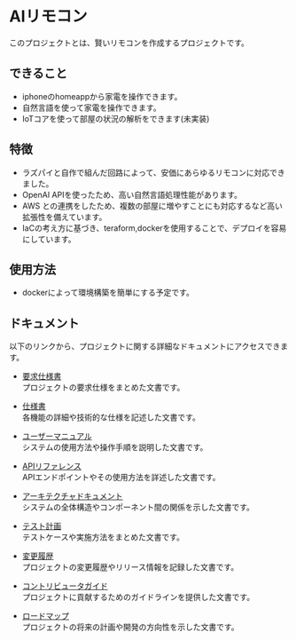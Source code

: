 # AIリモコン
このプロジェクトとは、賢いリモコンを作成するプロジェクトです。

## できること
- iphoneのhomeappから家電を操作できます。
- 自然言語を使って家電を操作できます。
- IoTコアを使って部屋の状況の解析をできます(未実装)

## 特徴
- ラズパイと自作で組んだ回路によって、安価にあらゆるリモコンに対応できました。
- OpenAI APIを使ったため、高い自然言語処理性能があります。
- AWS との連携をしたため、複数の部屋に増やすことにも対応するなど高い拡張性を備えています。
- IaCの考え方に基づき、teraform,dockerを使用することで、デプロイを容易にしています。

## 使用方法
- dockerによって環境構築を簡単にする予定です。

## ドキュメント
以下のリンクから、プロジェクトに関する詳細なドキュメントにアクセスできます。

- [要求仕様書](docs/requirements.md)  
  プロジェクトの要求仕様をまとめた文書です。

- [仕様書](docs/specifications.md)  
  各機能の詳細や技術的な仕様を記述した文書です。

- [ユーザーマニュアル](docs/user_manual.md)  
  システムの使用方法や操作手順を説明した文書です。

- [APIリファレンス](docs/api_reference.md)  
  APIエンドポイントやその使用方法を詳述した文書です。

- [アーキテクチャドキュメント](docs/architecture.md)  
  システムの全体構造やコンポーネント間の関係を示した文書です。

- [テスト計画](docs/test_plan.md)  
  テストケースや実施方法をまとめた文書です。

- [変更履歴](docs/changelog.md)  
  プロジェクトの変更履歴やリリース情報を記録した文書です。

- [コントリビュータガイド](docs/contributing.md)  
  プロジェクトに貢献するためのガイドラインを提供した文書です。

- [ロードマップ](docs/roadmap.md)  
  プロジェクトの将来の計画や開発の方向性を示した文書です。